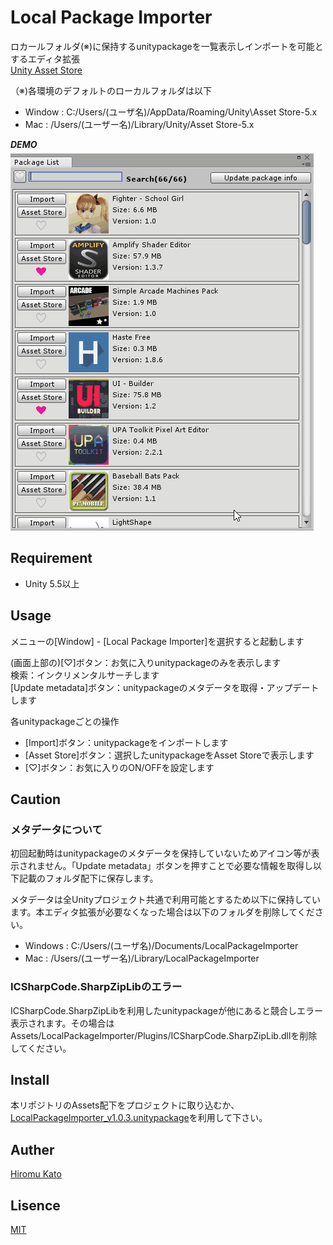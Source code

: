﻿# Local Package Importer
ロカールフォルダ(※)に保持するunitypackageを一覧表示しインポートを可能とするエディタ拡張  
[Unity Asset Store](https://assetstore.unity.com/packages/tools/utilities/local-package-importer-105554)

（※)各環境のデフォルトのローカルフォルダは以下
- Window : C:/Users/(ユーザ名)/AppData/Roaming/Unity\Asset Store-5.x  
- Mac : /Users/(ユーザー名)/Library/Unity/Asset Store-5.x 

***DEMO***  
![demo](https://raw.githubusercontent.com/HiromuKato/LocalPackageImporter/media/media/localpackageimporter.gif)

## Requirement
- Unity 5.5以上

## Usage 
メニューの[Window] - [Local Package Importer]を選択すると起動します  

(画面上部の)[♡]ボタン：お気に入りunitypackageのみを表示します  
検索：インクリメンタルサーチします  
[Update metadata]ボタン：unitypackageのメタデータを取得・アップデートします 

各unitypackageごとの操作
- [Import]ボタン：unitypackageをインポートします  
- [Asset Store]ボタン：選択したunitypackageをAsset Storeで表示します  
- [♡]ボタン：お気に入りのON/OFFを設定します 

## Caution
### メタデータについて
初回起動時はunitypackageのメタデータを保持していないためアイコン等が表示されません。「Update metadata」ボタンを押すことで必要な情報を取得し以下記載のフォルダ配下に保存します。  
  
メタデータは全Unityプロジェクト共通で利用可能とするため以下に保持しています。本エディタ拡張が必要なくなった場合は以下のフォルダを削除してください。
- Windows : C:/Users/(ユーザ名)/Documents/LocalPackageImporter
- Mac : /Users/(ユーザー名)/Library/LocalPackageImporter
  
### ICSharpCode.SharpZipLibのエラー
ICSharpCode.SharpZipLibを利用したunitypackageが他にあると競合しエラー表示されます。その場合はAssets/LocalPackageImporter/Plugins/ICSharpCode.SharpZipLib.dllを削除してください。

## Install
本リポジトリのAssets配下をプロジェクトに取り込むか、[LocalPackageImporter_v1.0.3.unitypackage](https://github.com/HiromuKato/LocalPackageImporter/blob/master/External/LocalPackageImporter_v1.0.3.unitypackage?raw=true)を利用して下さい。

## Auther
[Hiromu Kato](https://github.com/HiromuKato)

## Lisence
[MIT](https://github.com/HiromuKato/LocalPackageImporter/blob/master/LICENSE)